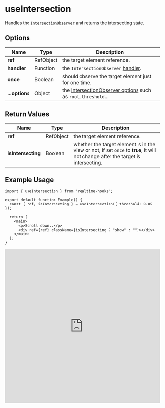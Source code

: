 # useIntersection

Handles the [`IntersectionObserver`](https://developer.mozilla.org/en-US/docs/Web/API/IntersectionObserver) and returns the intersecting state.

## Options

| Name           | Type      | Description                                                                                                                                                           |
| -------------- | --------- | --------------------------------------------------------------------------------------------------------------------------------------------------------------------- |
| **ref**        | RefObject | the target element reference.                                                                                                                                         |
| **handler**    | Function  | the `IntersectionObserver` [handler](https://developer.mozilla.org/en-US/docs/Web/API/IntersectionObserver/IntersectionObserver#callback).                            |
| **once**       | Boolean   | should observe the target element just for one time.                                                                                                                  |
| **...options** | Object    | the [IntersectionObserver options](https://developer.mozilla.org/en-US/docs/Web/API/IntersectionObserver/IntersectionObserver#options) such as `root`, `threshold`... |

## Return Values

| Name               | Type      | Description                                                                                                                       |
| ------------------ | --------- | --------------------------------------------------------------------------------------------------------------------------------- |
| **ref**            | RefObject | the target element reference.                                                                                                     |
| **isIntersecting** | Boolean   | whether the target element is in the view or not, if set `once` to **true**, it will not change after the target is intersecting. |

## Example Usage

<!-- prettier-ignore -->
```tsx
import { useIntersection } from 'realtime-hooks';

export default function Example() {
  const { ref, isIntersecting } = useIntersection({ threshold: 0.85 });

  return (
    <main>
      <p>Scroll down..</p>
      <div ref={ref} className={isIntersecting ? "show" : ""}></div>
    </main>
  );
}
```

<iframe src="https://codesandbox.io/embed/useintersection-pywf6m?fontsize=14&hidenavigation=1&module=%2Fsrc%2FComponent.tsx&theme=dark" style="width:100%; height:500px; border:0; overflow:hidden;" title="useIntersection" allow="accelerometer; ambient-light-sensor; camera; encrypted-media; geolocation; gyroscope; hid; microphone; midi; payment; usb; vr; xr-spatial-tracking" sandbox="allow-forms allow-modals allow-popups allow-presentation allow-same-origin allow-scripts"></iframe>
